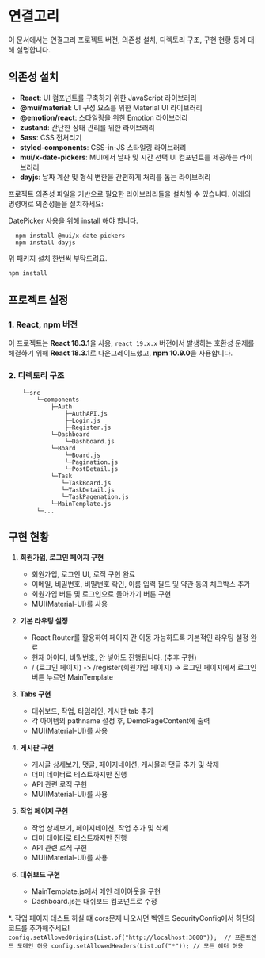 # 연결고리
이 문서에서는 연결고리 프로젝트 버전, 의존성 설치, 디렉토리 구조, 구현 현황 등에 대해 설명합니다.

## 의존성 설치

- **React**: UI 컴포넌트를 구축하기 위한 JavaScript 라이브러리
- **@mui/material**: UI 구성 요소를 위한 Material UI 라이브러리
- **@emotion/react**: 스타일링을 위한 Emotion 라이브러리
- **zustand**: 간단한 상태 관리를 위한 라이브러리
- **Sass**: CSS 전처리기
- **styled-components**: CSS-in-JS 스타일링 라이브러리
- **mui/x-date-pickers**:  MUI에서 날짜 및 시간 선택 UI 컴포넌트를 제공하는 라이브러리
- **dayjs**: 날짜 계산 및 형식 변환을 간편하게 처리를 돕는 라이브러리

프로젝트 의존성 파일을 기반으로 필요한 라이브러리들을 설치할 수 있습니다. 아래의 명령어로 의존성들을 설치하세요:

DatePicker 사용을 위해 install 해야 합니다.
```
  npm install @mui/x-date-pickers
  npm install dayjs
```
위 패키지 설치 한번씩 부탁드려요.

```bash
npm install
```

## 프로젝트 설정

### 1. **React, npm 버전**

이 프로젝트는 **React 18.3.1**을 사용, `react 19.x.x` 버전에서 발생하는 호환성 문제를 해결하기 위해 **React 18.3.1**로 다운그레이드했고, **npm 10.9.0**을 사용합니다.


### 2. **디렉토리 구조**
```
    └─src
        └─components
            ├─Auth
                ├─AuthAPI.js
                ├─Login.js
                ├─Register.js
            └─Dashboard
                └─Dashboard.js
            └─Board
                └─Board.js
                └─Pagination.js
                └─PostDetail.js
            └─Task
               └─TaskBoard.js
               └─TaskDetail.js
               └─TaskPagenation.js
            └─MainTemplate.js
        └─...
```

## **구현 현황**
1. **회원가입, 로그인 페이지 구현**
   - 회원가입, 로그인 UI, 로직 구현 완료 
   - 이메일, 비밀번호, 비밀번호 확인, 이름 입력 필드 및 약관 동의 체크박스 추가
   - 회원가입 버튼 및 로그인으로 돌아가기 버튼 구현
   - MUI(Material-UI)를 사용

2. **기본 라우팅 설정**
   - React Router를 활용하여 페이지 간 이동 가능하도록 기본적인 라우팅 설정 완료 
   - 현재 아이디, 비밀번호, 안 넣어도 진행됩니다. (추후 구현)
   - / (로그인 페이지) -> /register(회원가입 페이지) 
                      -> 로그인 페이지에서 로그인 버튼 누르면 MainTemplate 

3. **Tabs 구현**
   - 대쉬보드, 작업, 타임라인, 게시판 tab 추가 
   - 각 아이템의 pathname 설정 후, DemoPageContent에 출력 
   - MUI(Material-UI)를 사용

5. **게시판 구현**
   - 게시글 상세보기, 댓글, 페이지네이션, 게시물과 댓글 추가 및 삭제
   - 더미 데이터로 테스트까지만 진행
   - API 관련 로직 구현
   - MUI(Material-UI)를 사용

6. **작업 페이지 구현**
   - 작업 상세보기, 페이지네이션, 작업 추가 및 삭제
   - 더미 데이터로 테스트까지만 진행
   - API 관련 로직 구현
   - MUI(Material-UI)를 사용

7. **대쉬보드 구현** 
   - MainTemplate.js에서 메인 레이아웃을 구현
   - Dashboard.js는 대쉬보드 컴포넌트로 수정

*. 작업 페이지 테스트 하실 떄
  cors문제 나오시면 벡엔드 SecurityConfig에서 하단의 코드를 추가해주세요! 
     ```
      config.setAllowedOrigins(List.of("http://localhost:3000"));  // 프론트엔드 도메인 허용
      config.setAllowedHeaders(List.of("*")); // 모든 헤더 허용
     ```







   
